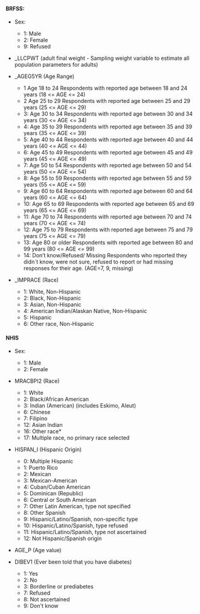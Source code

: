 #### BRFSS:
- Sex: 
    - 1: Male
    - 2: Female
    - 9: Refused

- _LLCPWT (adult final weight - Sampling weight variable to estimate all population parameters for adults)

- _AGEG5YR (Age Range)
    - 1 Age 18 to 24 Respondents with reported age between 18 and 24 years (18 <= AGE <= 24)
    - 2 Age 25 to 29 Respondents with reported age between 25 and 29 years (25 <= AGE <= 29)
    - 3: Age 30 to 34 Respondents with reported age between 30 and 34 years (30 <= AGE <= 34)
    - 4: Age 35 to 39 Respondents with reported age between 35 and 39 years (35 <= AGE <= 39)
    - 5: Age 40 to 44 Respondents with reported age between 40 and 44 years (40 <= AGE <= 44)
    - 6: Age 45 to 49 Respondents with reported age between 45 and 49 years (45 <= AGE <= 49)
    - 7: Age 50 to 54 Respondents with reported age between 50 and 54 years (50 <= AGE <= 54)
    - 8: Age 55 to 59 Respondents with reported age between 55 and 59 years (55 <= AGE <= 59)
    - 9: Age 60 to 64 Respondents with reported age between 60 and 64 years (60 <= AGE <= 64)
    - 10: Age 65 to 69 Respondents with reported age between 65 and 69 years (65 <= AGE <= 69)
    - 11: Age 70 to 74 Respondents with reported age between 70 and 74 years (70 <= AGE <= 74)
    - 12: Age 75 to 79 Respondents with reported age between 75 and 79 years (75 <= AGE <= 79)
    - 13: Age 80 or older Respondents with reported age between 80 and 99 years (80 <=  AGE <= 99)
    - 14: Don’t know/Refused/ Missing Respondents who reported they didn´t know, were not sure, refused to report or had missing responses for their age. (AGE=7, 9, missing)

- _IMPRACE (Race)
    - 1: White, Non-Hispanic 
    - 2: Black, Non-Hispanic 
    - 3: Asian, Non-Hispanic
    - 4: American Indian/Alaskan Native, Non-Hispanic 
    - 5: Hispanic
    - 6: Other race, Non-Hispanic 


#### NHIS
- Sex:
    - 1: Male
    - 2: Female

- MRACBPI2 (Race)
    - 1: White
    - 2: Black/African American
    - 3: Indian (American) (includes Eskimo, Aleut)
    - 6: Chinese
    - 7: Filipino
    - 12: Asian Indian
    - 16: Other race*
    - 17: Multiple race, no primary race selected

- HISPAN_I (Hispanic Origin)
    - 0: Multiple Hispanic
    - 1: Puerto Rico
    - 2: Mexican
    - 3: Mexican-American
    - 4: Cuban/Cuban American
    - 5: Dominican (Republic)
    - 6: Central or South American
    - 7: Other Latin American, type not specified
    - 8: Other Spanish
    - 9: Hispanic/Latino/Spanish, non-specific type
    - 10: Hispanic/Latino/Spanish, type refused
    - 11: Hispanic/Latino/Spanish, type not ascertained
    - 12: Not Hispanic/Spanish origin

- AGE_P (Age value)

- DIBEV1 (Ever been told that you have diabetes)
    - 1: Yes
    - 2: No
    - 3: Borderline or prediabetes
    - 7: Refused
    - 8: Not ascertained
    - 9: Don't know
